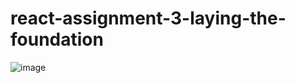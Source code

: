 # react-assignment-3-laying-the-foundation
![image](https://user-images.githubusercontent.com/74482130/210325884-ff994f87-187c-40a9-9a8a-7f02c1d6aac0.png)
